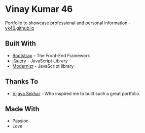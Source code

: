 # Vinay Kumar 46
Portfolio to showcase professional and personal information - [vk46.github.io](https://vk46.github.io/)

## Built With

* [Bootstrap](https://getbootstrap.com/) - The Front-End Framework
* [jQuery](https://jquery.com/) - JavaScript Library
* [Modernizr](https://modernizr.com/) - JavaScript library

## Thanks To

* [Vijaya Sekhar](https://www.mvijayasekhar.me/) - Who inspired me to built such a great portfolio.

## Made With

* Passion
* Love
